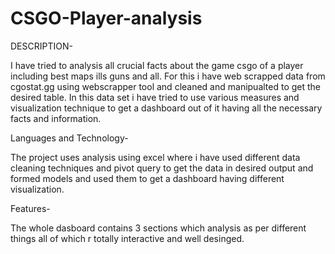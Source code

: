 # CSGO-Player-analysis
DESCRIPTION-

I have tried to analysis all crucial facts about the game csgo of a player including best maps ills guns and all. For this i have web scrapped data from cgostat.gg using webscrapper tool and cleaned and manipualted to get the desired table. In this data set i have tried to use various measures and visualization technique to get a dashboard out of it having all the necessary facts and information.

Languages and Technology-

The project uses analysis using excel where i have used different data cleaning techniques and pivot query to get the data in desired output and formed models and used them to get a dashboard having different visualization.

Features-

The whole dasboard contains 3 sections which analysis as per different things all of which r totally interactive and well desinged.
